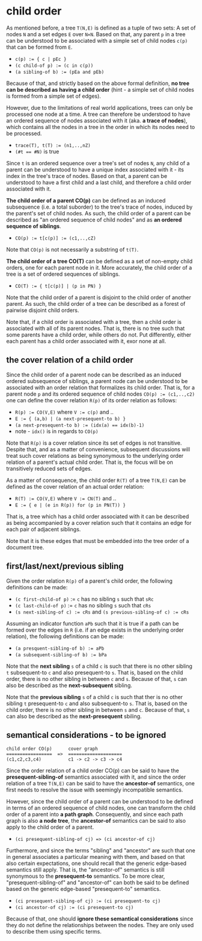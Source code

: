 
<!-- ======================================================================= -->
# child order

As mentioned before, a tree `T(N,E)` is defined as a tuple of two sets: A set
of nodes `N` and a set edges `E` over `N×N`. Based on that, any parent `p` in
a tree can be understood to be associated with a simple set of child nodes
`c(p)` that can be formed from `E`.

* `c(p) := { c | pEc }`
* `(c child-of p) := (c in c(p))`
* `(a sibling-of b) := (pEa and pEb)`

Because of that, and strictly based on the above formal definition,
**no tree can be described as having a child order**
(hint - a simple set of child nodes is formed from a simple set of edges).

However, due to the limitations of real world applications, trees can only be
processed one node at a time. A tree can therefore be understood to have an
ordered sequence of nodes associated with it (aka. **a trace of nodes**),
which contains all the nodes in a tree in the order in which its nodes need
to be processed.

* `trace(T), t(T) := (n1,..,nZ)`
* `(#t == #N)` is true

Since `t` is an ordered sequence over a tree's set of nodes `N`, any child of a
parent can be understood to have a unique index associated with it - its index
in the tree's trace of nodes. Based on that, a parent can be understood to have
a first child and a last child, and therefore a child order associated with it.

**The child order of a parent CO(p)** can be defined as an induced subsequence
(i.e. a total suborder) to the tree's trace of nodes, induced by the parent's
set of child nodes. As such, the child order of a parent can be described as
"an ordered sequence of child nodes" and as **an ordered sequence of siblings**.

* `CO(p) := t[c(p)] := (c1,..,cZ)`

Note that `CO(p)` is not necessarily a substring of `t(T)`.

**The child order of a tree CO(T)** can be defined as a set of non-empty child
orders, one for each parent node in it. More accurately, the child order of a
tree is a set of ordered sequences of siblings.

* `CO(T) := { t[c(p)] | (p in PN) }`

Note that the child order of a parent is disjoint to the child order of another
parent. As such, the child order of a tree can be described as a forest of
pairwise disjoint child orders.

Note that, if a child order is associated with a tree, then a child order is
associated with all of its parent nodes. That is, there is no tree such that
some parents have a child order, while others do not. Put differently, either
each parent has a child order associated with it, exor none at all.

<!-- ======================================================================= -->
## the cover relation of a child order

Since the child order of a parent node can be described as an induced ordered
subsequence of siblings, a parent node can be understood to be associated with
an order relation that formalizes its child order. That is, for a parent node
`p` and its ordered sequence of child nodes `CO(p) := (c1,..,c2)` one can
define the cover relation `R(p)` of its order relation as follows:

* `R(p) := CO(V,E)` where `V := c(p)` and ..
* `E := { (a,b) | (a next-presequent-to b) }`
* `(a next-presequent-to b) := (idx(a) == idx(b)-1)`
* note - `idx()` is in regards to `CO(p)`

Note that `R(p)` is a cover relation since its set of edges is not transitive.
Despite that, and as a matter of convenience, subsequent discussions will treat
such cover relations as being synonymous to the underlying order relation of a
parent's actual child order. That is, the focus will be on transitively reduced
sets of edges.

As a matter of consequence, the child order `R(T)` of a tree `T(N,E)` can be
defined as the cover relation of an actual order relation:

* `R(T) := CO(V,E)` where `V := CN(T)` and ..
* `E := { e | (e in R(p)) for (p in PN(T)) }`

That is, a tree which has a child order associated with it can be described
as being accompanied by a cover relation such that it contains an edge for
each pair of adjacent siblings.

Note that it is these edges that must be embedded into the tree order of a
document tree.

<!-- ======================================================================= -->
## first/last/next/previous sibling

Given the order relation `R(p)` of a parent's child order,
the following definitions can be made:

* `(c first-child-of p)` := `c` has no sibling `s` such that `sRc`
* `(c last-child-of p)` := `c` has no sibling `s` such that `cRs`
* `(s next-sibling-of c) := cRs` and `(s previous-sibling-of c) := cRs`

Assuming an indicator function `aPb` such that it is true if a path can be
formed over the edges in `R` (i.e. if an edge exists in the underlying order
relation), the following definitions can be made:

* `(a presquent-sibling-of b) := aPb`
* `(a subsequent-sibling-of b) := bPa`

Note that the **next sibling** `s` of a child `c` is such that there is no
other sibling `t` subsequent-to `c` and also presequent-to `s`. That is,
based on the child order, there is no other sibling in between `c` and `s`.
Because of that, `s` can also be described as the **next-subsequent** sibling.

Note that the **previous sibling** `s` of a child `c` is such that ther is
no other sibling `t` presequent-to `c` and also subsequent-to `s`. That is,
based on the child order, there is no other sibling in between `s` and `c`.
Because of that, `s` can also be described as the **next-presequent** sbiling.

<!-- ======================================================================= -->
## semantical considerations - to be ignored

```
child order CO(p)      cover graph
=================  =>  ====================
(c1,c2,c3,c4)          c1 -> c2 -> c3 -> c4
```

Since the order relation of a child order CO(p) can be said to have the
**presequent-sibling-of** semantics associated with it, and since the order
relation of a tree `T(N,E)` can be said to have the **ancestor-of** semantics,
one first needs to resolve the issue with seemingly incompatible semantics.

However, since the child order of a parent can be understood to be defined
in terms of an ordered sequence of child nodes, one can transform the child
order of a parent into **a path graph**. Consequently, and since each path
graph is also **a node tree**, the **ancestor-of** semantics can be said
to also apply to the child order of a parent.

* `(ci presequent-sibling-of cj) => (ci ancestor-of cj)`

Furthermore, and since the terms "sibling" and "ancestor" are such that one
in general associates a particular meaning with them, and based on that also
certain expectations, one should recall that the generic edge-based semantics
still apply. That is, the "ancestor-of" semantics is still synonymous to the
**presequent-to** semantics. To be more clear, "presequent-sibling-of" and
"ancestor-of" can both be said to be defined based on the generic edge-based
"presequent-to" semantics.

* `(ci presequent-sibling-of cj) := (ci presequent-to cj)`
* `(ci ancestor-of cj) := (ci presequent-to cj)`

Because of that, one should **ignore these semantical considerations** since
they do not define the relationships between the nodes. They are only used to
describe them using specific terms.
